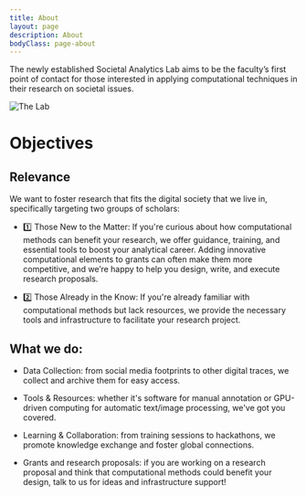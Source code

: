 ```yaml
---
title: About
layout: page
description: About
bodyClass: page-about
---
```


The newly established Societal Analytics Lab aims to be the faculty’s first point of contact for those interested in applying computational techniques in their research on societal issues.

![The Lab](/images/thom-holmes-Lrfw0U_o9I0-unsplash.jpg)

# Objectives


## Relevance

We want to foster research that fits the digital society that we live in, specifically targeting two groups of scholars:

* 1️⃣ Those New to the Matter: If you're curious about how computational methods can benefit your research, we offer guidance, training, and essential tools to boost your analytical career. Adding innovative computational elements to grants can often make them more competitive, and we’re happy to help you design, write, and execute research proposals.

* 2️⃣ Those Already in the Know: If you're already familiar with computational methods but lack resources, we provide the necessary tools and infrastructure to facilitate your research project.

## What we do:

* Data Collection: from social media footprints to other digital traces, we collect and archive them for easy access.

* Tools & Resources: whether it's software for manual annotation or GPU-driven computing for automatic text/image processing, we've got you covered.

* Learning & Collaboration: from training sessions to hackathons, we promote knowledge exchange and foster global connections.

* Grants and research proposals: if you are working on a research proposal and think that computational methods could benefit your design, talk to us for ideas and infrastructure support!


